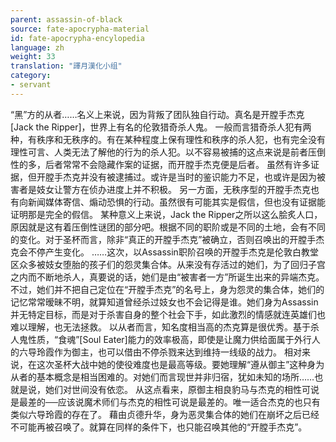```yaml
---
parent: assassin-of-black
source: fate-apocrypha-material
id: fate-apocrypha-encylopedia
language: zh
weight: 33
translation: "譯月漢化小组"
category:
- servant
---
```


“黑”方的从者……名义上来说，因为背叛了团队独自行动。真名是开膛手杰克[Jack the Ripper]，世界上有名的伦敦猎奇杀人鬼。
一般而言猎奇杀人犯有两种，有秩序和无秩序的。有在某种程度上保有理性和秩序的杀人犯，也有完全没有理性可言、人类无法了解他的行为的杀人犯。以不容易被捕的这点来说是前者压倒性的多，后者常常不会隐藏作案的证据，而开膛手杰克便是后者。
虽然有许多证据，但开膛手杰克并没有被逮捕过。或许是当时的鉴识能力不足，也或许是因为被害者是妓女让警方在侦办进度上并不积极。
另一方面，无秩序型的开膛手杰克也有向新闻媒体寄信、煽动恐惧的行动。虽然很有可能其实是假信，但也没有证据能证明那是完全的假信。
某种意义上来说，Jack the Ripper之所以这么脍炙人口，原因就是这有着压倒性谜团的部分吧。根据不同的职阶或是不同的土地，会有不同的变化。对于圣杯而言，除非“真正的开膛手杰克”被确立，否则召唤出的开膛手杰克会不停产生变化。
……这次，以Assassin职阶召唤的开膛手杰克是伦敦白教堂区众多被妓女堕胎的孩子们的怨灵集合体。从来没有存活过的她们，为了回归子宫之内而不断地杀人，真要说的话，她们是由“被害者一方”所诞生出来的异端杰克。
不过，她们并不把自己定位在“开膛手杰克”的名号上，身为怨灵的集合体，她们的记忆常常暧昧不明，就算知道曾经杀过妓女也不会记得是谁。她们身为Assassin并无特定目标，而是对于杀害自身的整个社会下手，如此激烈的情感就连英雄们也难以理解，也无法拯救。
以从者而言，知名度相当高的杰克算是很优秀。基于杀人鬼性质，“食魂”[Soul Eater]能力的效率极高，即使是让魔力供给面属于外行人的六导玲霞作为御主，也可以借由不停杀戮来达到维持一线级的战力。
相对来说，在这次圣杯大战中她的使役难度也是最高等级。要她理解“遵从御主”这种身为从者的基本概念是相当困难的。对她们而言现世并非归宿，犹如未知的场所……也就是说，她们对世间没有依恋。
从这点看来，原御主相良豹马与杰克的相性可说是最差的──应该说魔术师们与杰克的相性可说是最差的。唯一适合杰克的也只有类似六导玲霞的存在了。
藉由贞德升华，身为恶灵集合体的她们在崩坏之后已经不可能再被召唤了。就算在同样的条件下，也只能召唤其他的“开膛手杰克”。
